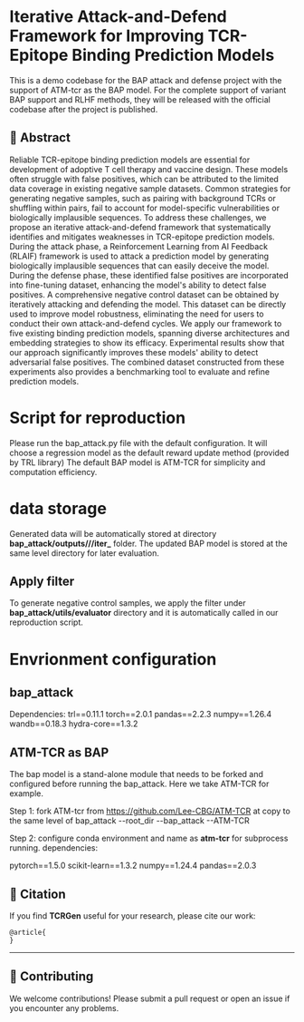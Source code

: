 # Iterative Attack-and-Defend Framework for Improving TCR-Epitope Binding Prediction Models
This is a demo codebase for the BAP attack and defense project with the support of ATM-tcr as the BAP model. For the complete support of variant BAP support and RLHF methods, they will be released with the official codebase after the project is published. 

## 📜 Abstract

Reliable TCR-epitope binding prediction models are essential for development of adoptive T cell therapy and vaccine design. These models often struggle with false positives, which can be attributed to the limited data coverage in existing negative sample datasets. Common strategies for generating negative samples, such as pairing with background TCRs or shuffling within pairs, fail to account for model-specific vulnerabilities or biologically implausible sequences. To address these challenges, we propose an iterative attack-and-defend framework that systematically identifies and mitigates weaknesses in TCR-epitope prediction models. During the attack phase, a Reinforcement Learning from AI Feedback (RLAIF) framework is used to attack a prediction model by generating biologically implausible sequences that can easily deceive the model. During the defense phase, these identified false positives are incorporated into fine-tuning dataset, enhancing the model's ability to detect false positives. A comprehensive negative control dataset can be obtained by iteratively attacking and defending the model. This dataset can be directly used to improve model robustness, eliminating the need for users to conduct their own attack-and-defend cycles. We apply our framework to five existing binding prediction models, spanning diverse architectures and embedding strategies to show its efficacy. Experimental results show that our approach significantly improves these models' ability to detect adversarial false positives. The combined dataset constructed from these experiments also provides a benchmarking tool to evaluate and refine prediction models. 

# Script for reproduction
Please run the bap_attack.py file with the default configuration. It will choose a regression model as the default reward update method (provided by TRL library)
The default BAP model is ATM-TCR for simplicity and computation efficiency.


# data storage
Generated data will be automatically stored at directory **bap_attack/outputs/<Y-M-D>/<H-M-S>/iter_<Number>** folder. The updated BAP model is stored at the same level directory for later evaluation.

## Apply filter 
To generate negative control samples, we apply the filter under **bap_attack/utils/evaluator** directory and it is automatically called in our reproduction script. 

# Envrionment configuration

## bap_attack

Dependencies:
trl==0.11.1 
torch==2.0.1 
pandas==2.2.3
numpy==1.26.4
wandb==0.18.3
hydra-core==1.3.2

## ATM-TCR as BAP
The bap model is a stand-alone module that needs to be forked and configured before running the bap_attack. Here we take ATM-TCR for example.

Step 1: 
fork ATM-tcr from https://github.com/Lee-CBG/ATM-TCR at copy to the same level of bap_attack
--root_dir
  --bap_attack
  --ATM-TCR

Step 2: 
configure conda environment and name as **atm-tcr** for subprocess running.
dependencies:

pytorch==1.5.0
scikit-learn==1.3.2 
numpy==1.24.4
pandas==2.0.3



## 📜 Citation

If you find **TCRGen** useful for your research, please cite our work:

```
@article{
}
```

---

## 🤝 Contributing

We welcome contributions! Please submit a pull request or open an issue if you encounter any problems.
